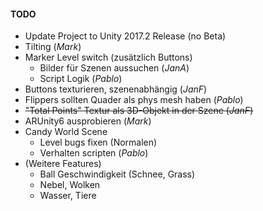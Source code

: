 #### TODO

- Update Project to Unity 2017.2 Release (no Beta)
- Tilting (_Mark_)
- Marker Level switch (zusätzlich Buttons)
    - Bilder für Szenen aussuchen (_JanA_)
    - Script Logik (_Pablo_)
- Buttons texturieren, szenenabhängig (_JanF_)
- Flippers sollten Quader als phys mesh haben (_Pablo_)
- ~~"Total Points" Textur als 3D-Objekt in der Szene (_JanF_)~~
- ARUnity6 ausprobieren (_Mark_)
- Candy World Scene
    - Level bugs fixen (Normalen)
    - Verhalten scripten (_Pablo_)
- (Weitere Features)
  - Ball Geschwindigkeit (Schnee, Grass)
  - Nebel, Wolken
  - Wasser, Tiere
